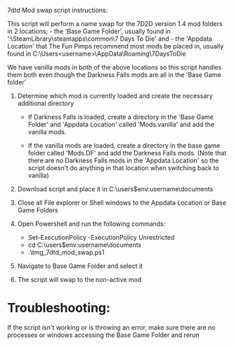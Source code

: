 7dtd Mod swap script instructions: 

This script will perform a name swap for the 7D2D version 1.4 mod folders in 2 locations;
	- the 'Base Game Folder', usually found in '<Some Letter>:\SteamLibrary\steamapps\common\7 Days To Die\'
	and 
	- the 'Appdata Location' that The Fun Pimps recommend most mods be placed in, usually found in C:\Users\<username>\AppData\Roaming\7DaysToDie
	
We have vanilla mods in both of the above locations so this script handles them both even though the Darkness Falls mods are all in the 'Base Game folder'
	
1) Determine which mod is currently loaded and create the necessary additional directory

	- If Darkness Falls is loaded, create a directory in the 'Base Game Folder' and 'Appdata Location' called 'Mods.vanilla' and add the vanilla mods.
	
	- If the vanilla mods are loaded, create a directory in the base game folder called 'Mods.DF' and add the Darkness Falls mods. (Note that there are no Darkness Falls mods in the 'Appdata Location' so the script doesn't do anything in that location when switching back to vanilla)

2) Download script and place it in C:\users\$env:username\documents

3) Close all File explorer or Shell windows to the Appdata Location or Base Game Folders

4) Open Powershell and run the following commands:

	- Set-ExecutionPolicy -ExecutionPolicy Unrestricted
	- cd C:\users\$env:username\documents
	- .\tmg_7dtd_mod_swap.ps1

5) Navigate to Base Game Folder and select it 
6) The script will swap to the non-active mod 

# Troubleshooting: 

If the script isn't working or is throwing an error, make sure there are no processes or windows accessing the Base Game Folder and rerun
